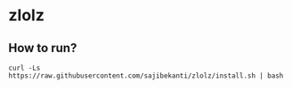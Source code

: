 # zlolz

## How to run?

```
curl -Ls https://raw.githubusercontent.com/sajibekanti/zlolz/install.sh | bash
```
